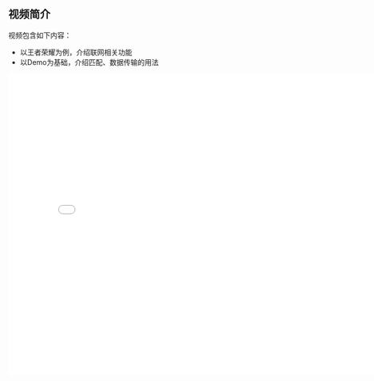 ## 视频简介

视频包含如下内容：

- 以王者荣耀为例，介绍联网相关功能
- 以Demo为基础，介绍匹配、数据传输的用法

<div style="text-align: center">

<iframe style="width: 800px;height: 600px;" src="//player.bilibili.com/player.html?aid=22031839&cid=36414787&page=3" scrolling="no" border="0" frameborder="no" framespacing="0" allowfullscreen="true"> </iframe>

</div>
